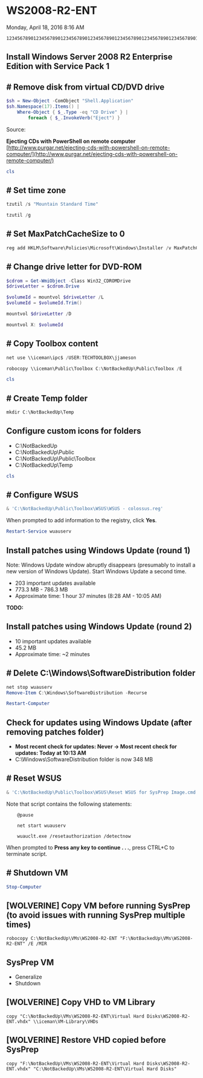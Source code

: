 ﻿# WS2008-R2-ENT

Monday, April 18, 2016
8:16 AM

```Text
12345678901234567890123456789012345678901234567890123456789012345678901234567890
```

## Install Windows Server 2008 R2 Enterprise Edition with Service Pack 1

## # Remove disk from virtual CD/DVD drive

```PowerShell
$sh = New-Object -ComObject "Shell.Application"
$sh.Namespace(17).Items() |
    Where-Object { $_.Type -eq "CD Drive" } |
        foreach { $_.InvokeVerb("Eject") }
```

Source:

**Ejecting CDs with PowerShell on remote computer**\
[http://www.purgar.net/ejecting-cds-with-powershell-on-remote-computer/](http://www.purgar.net/ejecting-cds-with-powershell-on-remote-computer/)

```PowerShell
cls
```

## # Set time zone

```PowerShell
tzutil /s "Mountain Standard Time"

tzutil /g
```

## # Set MaxPatchCacheSize to 0

```PowerShell
reg add HKLM\Software\Policies\Microsoft\Windows\Installer /v MaxPatchCacheSize /t REG_DWORD /d 0 /f
```

## # Change drive letter for DVD-ROM

```PowerShell
$cdrom = Get-WmiObject -Class Win32_CDROMDrive
$driveLetter = $cdrom.Drive

$volumeId = mountvol $driveLetter /L
$volumeId = $volumeId.Trim()

mountvol $driveLetter /D

mountvol X: $volumeId
```

## # Copy Toolbox content

```PowerShell
net use \\iceman\ipc$ /USER:TECHTOOLBOX\jjameson

robocopy \\iceman\Public\Toolbox C:\NotBackedUp\Public\Toolbox /E
```

```PowerShell
cls
```

## # Create Temp folder

```PowerShell
mkdir C:\NotBackedUp\Temp
```

## Configure custom icons for folders

- C:\\NotBackedUp
- C:\\NotBackedUp\\Public
- C:\\NotBackedUp\\Public\\Toolbox
- C:\\NotBackedUp\\Temp

```PowerShell
cls
```

## # Configure WSUS

```PowerShell
& 'C:\NotBackedUp\Public\Toolbox\WSUS\WSUS - colossus.reg'
```

When prompted to add information to the registry, click **Yes**.

```PowerShell
Restart-Service wuauserv
```

## Install patches using Windows Update (round 1)

Note: Windows Update window abruptly disappears (presumably to install a new version of Windows Update). Start Windows Update a second time.

- 203 important updates available
- 773.3 MB - 786.3 MB
- Approximate time: 1 hour 37 minutes (8:28 AM - 10:05 AM)

**TODO:**

## Install patches using Windows Update (round 2)

- 10 important updates available
- 45.2 MB
- Approximate time: ~2 minutes

## # Delete C:\\Windows\\SoftwareDistribution folder

```PowerShell
net stop wuauserv
Remove-Item C:\Windows\SoftwareDistribution -Recurse

Restart-Computer
```

## Check for updates using Windows Update (after removing patches folder)

- **Most recent check for updates: Never -> Most recent check for updates: Today at 10:13 AM**
- C:\\Windows\\SoftwareDistribution folder is now 348 MB

## # Reset WSUS

```PowerShell
& 'C:\NotBackedUp\Public\Toolbox\WSUS\Reset WSUS for SysPrep Image.cmd'
```

Note that script contains the following statements:

```Console
    @pause

    net start wuauserv

    wuauclt.exe /resetauthorization /detectnow
```

When prompted to **Press any key to continue . . .**, press CTRL+C to terminate script.

## # Shutdown VM

```PowerShell
Stop-Computer
```

## [WOLVERINE] Copy VM before running SysPrep (to avoid issues with running SysPrep multiple times)

```Console
robocopy C:\NotBackedUp\VMs\WS2008-R2-ENT "F:\NotBackedUp\VMs\WS2008-R2-ENT" /E /MIR
```

## SysPrep VM

- Generalize
- Shutdown

## [WOLVERINE] Copy VHD to VM Library

```Console
copy "C:\NotBackedUp\VMs\WS2008-R2-ENT\Virtual Hard Disks\WS2008-R2-ENT.vhdx" \\iceman\VM-Library\VHDs
```

## [WOLVERINE] Restore VHD copied before SysPrep

```Console
copy "F:\NotBackedUp\VMs\WS2008-R2-ENT\Virtual Hard Disks\WS2008-R2-ENT.vhdx" "C:\NotBackedUp\VMs\WS2008-R2-ENT\Virtual Hard Disks"
```
